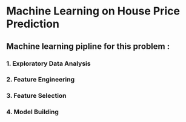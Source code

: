 # Machine Learning on House Price Prediction
##
## Machine learning pipline for this problem :
### 1. Exploratory Data Analysis
### 2. Feature Engineering
### 3. Feature Selection
### 4. Model Building
